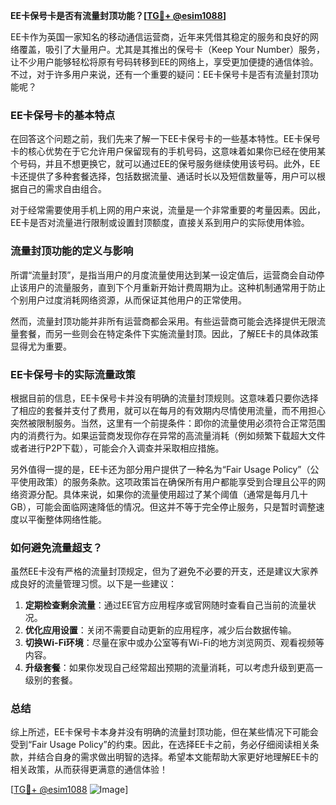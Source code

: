 **EE卡保号卡是否有流量封顶功能？[[TG💪+ @esim1088](https://t.me/s/esim1088)]**

EE卡作为英国一家知名的移动通信运营商，近年来凭借其稳定的服务和良好的网络覆盖，吸引了大量用户。尤其是其推出的保号卡（Keep Your Number）服务，让不少用户能够轻松将原有号码转移到EE的网络上，享受更加便捷的通信体验。不过，对于许多用户来说，还有一个重要的疑问：EE卡保号卡是否有流量封顶功能呢？

### EE卡保号卡的基本特点

在回答这个问题之前，我们先来了解一下EE卡保号卡的一些基本特性。EE卡保号卡的核心优势在于它允许用户保留现有的手机号码，这意味着如果你已经在使用某个号码，并且不想更换它，就可以通过EE的保号服务继续使用该号码。此外，EE卡还提供了多种套餐选择，包括数据流量、通话时长以及短信数量等，用户可以根据自己的需求自由组合。

对于经常需要使用手机上网的用户来说，流量是一个非常重要的考量因素。因此，EE卡是否对流量进行限制或设置封顶额度，直接关系到用户的实际使用体验。

### 流量封顶功能的定义与影响

所谓“流量封顶”，是指当用户的月度流量使用达到某一设定值后，运营商会自动停止该用户的流量服务，直到下个月重新开始计费周期为止。这种机制通常用于防止个别用户过度消耗网络资源，从而保证其他用户的正常使用。

然而，流量封顶功能并非所有运营商都会采用。有些运营商可能会选择提供无限流量套餐，而另一些则会在特定条件下实施流量封顶。因此，了解EE卡的具体政策显得尤为重要。

### EE卡保号卡的实际流量政策

根据目前的信息，EE卡保号卡并没有明确的流量封顶规则。这意味着只要你选择了相应的套餐并支付了费用，就可以在每月的有效期内尽情使用流量，而不用担心突然被限制服务。当然，这里有一个前提条件：即你的流量使用必须符合正常范围内的消费行为。如果运营商发现你存在异常的高流量消耗（例如频繁下载超大文件或者进行P2P下载），可能会介入调查并采取相应措施。

另外值得一提的是，EE卡还为部分用户提供了一种名为“Fair Usage Policy”（公平使用政策）的服务条款。这项政策旨在确保所有用户都能享受到合理且公平的网络资源分配。具体来说，如果你的流量使用超过了某个阈值（通常是每月几十GB），可能会面临网速降低的情况。但这并不等于完全停止服务，只是暂时调整速度以平衡整体网络性能。

### 如何避免流量超支？

虽然EE卡没有严格的流量封顶规定，但为了避免不必要的开支，还是建议大家养成良好的流量管理习惯。以下是一些建议：

1. **定期检查剩余流量**：通过EE官方应用程序或官网随时查看自己当前的流量状况。
2. **优化应用设置**：关闭不需要自动更新的应用程序，减少后台数据传输。
3. **切换Wi-Fi环境**：尽量在家中或办公室等有Wi-Fi的地方浏览网页、观看视频等内容。
4. **升级套餐**：如果你发现自己经常超出预期的流量消耗，可以考虑升级到更高一级别的套餐。

### 总结

综上所述，EE卡保号卡本身并没有明确的流量封顶功能，但在某些情况下可能会受到“Fair Usage Policy”的约束。因此，在选择EE卡之前，务必仔细阅读相关条款，并结合自身的需求做出明智的选择。希望本文能帮助大家更好地理解EE卡的相关政策，从而获得更满意的通信体验！

[[TG💪+ @esim1088](https://t.me/s/esim1088) ![Image](https://i.postimg.cc/4NQfJmqS/Snipaste-2025-05-13-00-14-12.png)]